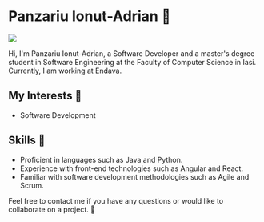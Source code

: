 # Panzariu Ionut-Adrian 👋

![](https://media.giphy.com/media/Nx0rz3jtxtEre/giphy.gif)

Hi, I'm Panzariu Ionut-Adrian, a Software Developer and a master's degree student in Software Engineering at the Faculty of Computer Science in Iasi. Currently, I am working at Endava.

## My Interests 🧐

- Software Development

## Skills 💪

- Proficient in languages such as Java and Python.
- Experience with front-end technologies such as Angular and React.
- Familiar with software development methodologies such as Agile and Scrum.

Feel free to contact me if you have any questions or would like to collaborate on a project. 🤝

